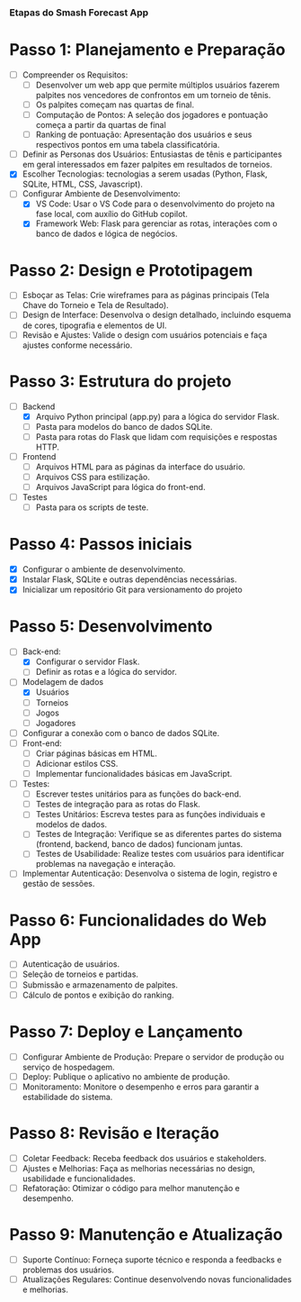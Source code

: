 
### Etapas do Smash Forecast App

# Passo 1: Planejamento e Preparação

- [ ] Compreender os Requisitos: 
    - [ ] Desenvolver um web app que permite múltiplos usuários fazerem palpites nos vencedores de confrontos em um torneio de tênis. 
    - [ ] Os palpites começam nas quartas de final.
    - [ ] Computação de Pontos: A seleção dos jogadores e pontuação começa a partir da quartas de final
    - [ ] Ranking de pontuação: Apresentação dos usuários e seus respectivos pontos em uma tabela classificatória.
- [ ] Definir as Personas dos Usuários: Entusiastas de tênis e participantes em geral interessados em fazer palpites em resultados de torneios.
- [X] Escolher Tecnologias: tecnologias a serem usadas (Python, Flask, SQLite, HTML, CSS, Javascript).
- [ ] Configurar Ambiente de Desenvolvimento:
    - [X] VS Code: Usar o VS Code para o desenvolvimento do projeto na fase local, com auxílio do GitHub copilot.
    - [X] Framework Web: Flask para gerenciar as rotas, interações com o banco de dados e lógica de negócios.

# Passo 2: Design e Prototipagem

- [ ] Esboçar as Telas: Crie wireframes para as páginas principais (Tela Chave do Torneio e Tela de Resultado).
- [ ] Design de Interface: Desenvolva o design detalhado, incluindo esquema de cores, tipografia e elementos de UI.
- [ ] Revisão e Ajustes: Valide o design com usuários potenciais e faça ajustes conforme necessário.

# Passo 3: Estrutura do projeto

- [ ] Backend
    - [X] Arquivo Python principal (app.py) para a lógica do servidor Flask.
    - [ ] Pasta para modelos do banco de dados SQLite.
    - [ ] Pasta para rotas do Flask que lidam com requisições e respostas HTTP.
- [ ] Frontend
    - [ ] Arquivos HTML para as páginas da interface do usuário.
    - [ ] Arquivos CSS para estilização.
    - [ ] Arquivos JavaScript para lógica do front-end.
- [ ] Testes
    - [ ] Pasta para os scripts de teste.

# Passo 4: Passos iniciais

- [X] Configurar o ambiente de desenvolvimento.
- [X] Instalar Flask, SQLite e outras dependências necessárias.
- [X] Inicializar um repositório Git para versionamento do projeto

# Passo 5: Desenvolvimento

- [ ] Back-end:
    - [X] Configurar o servidor Flask.
    - [ ] Definir as rotas e a lógica do servidor.
- [ ] Modelagem de dados
    - [X] Usuários
    - [ ] Torneios
    - [ ] Jogos
    - [ ] Jogadores
- [ ] Configurar a conexão com o banco de dados SQLite.
- [ ] Front-end:
    - [ ] Criar páginas básicas em HTML.
    - [ ] Adicionar estilos CSS.
    - [ ] Implementar funcionalidades básicas em JavaScript.
- [ ] Testes:
    - [ ] Escrever testes unitários para as funções do back-end.
    - [ ] Testes de integração para as rotas do Flask.
    - [ ] Testes Unitários: Escreva testes para as funções individuais e modelos de dados.
    - [ ] Testes de Integração: Verifique se as diferentes partes do sistema (frontend, backend, banco de dados) funcionam juntas.
    - [ ] Testes de Usabilidade: Realize testes com usuários para identificar problemas na navegação e interação.

- [ ] Implementar Autenticação: Desenvolva o sistema de login, registro e gestão de sessões.

# Passo 6: Funcionalidades do Web App

- [ ] Autenticação de usuários.
- [ ] Seleção de torneios e partidas.
- [ ] Submissão e armazenamento de palpites.
- [ ] Cálculo de pontos e exibição do ranking.

# Passo 7: Deploy e Lançamento

- [ ] Configurar Ambiente de Produção: Prepare o servidor de produção ou serviço de hospedagem.
- [ ] Deploy: Publique o aplicativo no ambiente de produção.
- [ ] Monitoramento: Monitore o desempenho e erros para garantir a estabilidade do sistema.

# Passo 8: Revisão e Iteração

- [ ] Coletar Feedback: Receba feedback dos usuários e stakeholders.
- [ ] Ajustes e Melhorias: Faça as melhorias necessárias no design, usabilidade e funcionalidades.
- [ ] Refatoração: Otimizar o código para melhor manutenção e desempenho.

# Passo 9: Manutenção e Atualização

- [ ] Suporte Contínuo: Forneça suporte técnico e responda a feedbacks e problemas dos usuários.
- [ ] Atualizações Regulares: Continue desenvolvendo novas funcionalidades e melhorias.
